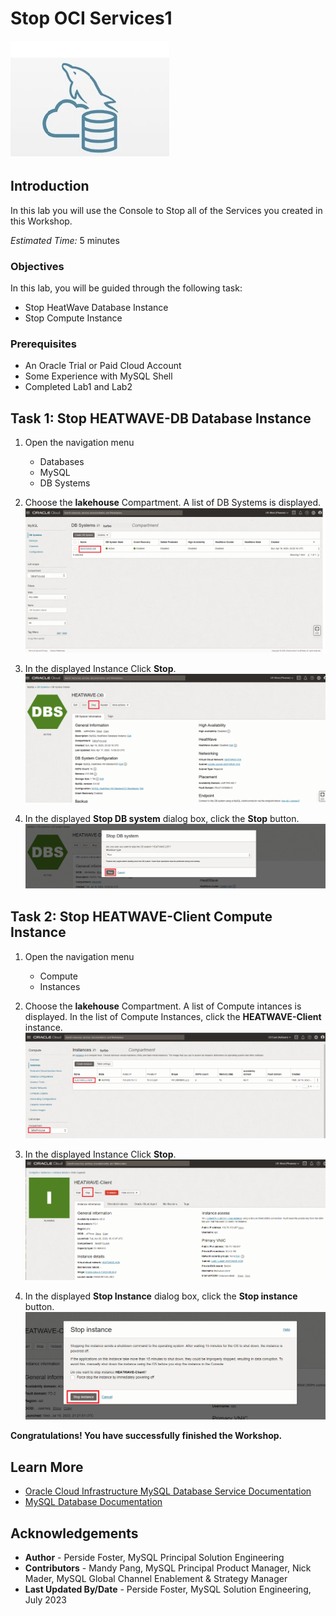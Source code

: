 # Stop OCI Services1

![mysql heatwave](./images/mysql-heatwave-logo.jpg "mysql heatwave")

## Introduction

In this lab you will use the Console to Stop all of the Services you created in this Workshop.

_Estimated Time:_ 5 minutes


### Objectives

In this lab, you will be guided through the following task:

- Stop HeatWave Database Instance
- Stop Compute Instance

### Prerequisites

- An Oracle Trial or Paid Cloud Account
- Some Experience with MySQL Shell
- Completed Lab1 and Lab2

## Task 1: Stop HEATWAVE-DB Database Instance

1. Open the navigation menu  
    - Databases
    - MySQL
    - DB Systems
2. Choose the **lakehouse** Compartment. A list of DB Systems is displayed.
    ![navigation mysql with instance](./images/navigation-mysql-with-instance.png "navigation mysql with instance")

3. In the displayed Instance Click **Stop**.
    ![mysql select stop](./images/mysql-instance-active.png " mysql select stop")

4. In the displayed **Stop DB system** dialog box, click the  **Stop** button.
    ![mysql system stop](./images/mysql-system-stop.png " mysql system stop")


## Task 2: Stop HEATWAVE-Client Compute Instance

1. Open the navigation menu  
    - Compute
    - Instances

2. Choose the **lakehouse** Compartment. A list of Compute intances is displayed. In the list of Compute Instances, click the **HEATWAVE-Client** instance.
    ![navigation compute instance](./images/navigation-compute-instance.png "navigation compute instance")

3. In the displayed Instance Click **Stop**.
    ![mysql select stop](./images/compute-instance-stop.png " mysql select stop")

4. In the displayed **Stop Instance** dialog box, click the  **Stop instance** button.
    ![mysql select stop](./images/compute-instance-stop-dialog.png " mysql select stop")

**Congratulations!  You have successfully finished the Workshop.**

## Learn More

- [Oracle Cloud Infrastructure MySQL Database Service Documentation](https://docs.cloud.oracle.com/en-us/iaas/MySQL-database)
- [MySQL Database Documentation](https://www.MySQL.com)

## Acknowledgements

- **Author** - Perside Foster, MySQL Principal Solution Engineering
- **Contributors** - Mandy Pang, MySQL Principal Product Manager,  Nick Mader, MySQL Global Channel Enablement & Strategy Manager
- **Last Updated By/Date** - Perside Foster, MySQL Solution Engineering, July 2023